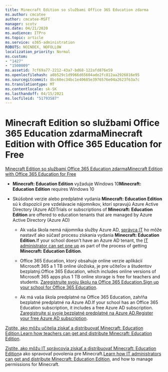 ```yaml
---
title: Minecraft Edition so službami Office 365 Education zdarma
ms.author: cmcatee
author: cmcatee-MSFT
manager: scotv
ms.date: 04/21/2020
ms.audience: ITPro
ms.topic: article
ms.service: o365-administration
ROBOTS: NOINDEX, NOFOLLOW
localization_priority: Normal
ms.custom:
- "1427"
- "1500009"
ms.assetid: 7cf69a77-2212-43a7-bd68-122afd876e59
ms.openlocfilehash: a0b529c1d9966d65604ade2fc812aa2926816e95
ms.sourcegitcommit: 8bc60ec34bc1e40685e3976576e04a2623f63a7c
ms.translationtype: MT
ms.contentlocale: sk-SK
ms.lasthandoff: 04/15/2021
ms.locfileid: "51793587"
---
```

# <a name="minecraft-edition-with-office-365-education-for-free"></a><span data-ttu-id="29208-102">Minecraft Edition so službami Office 365 Education zdarma</span><span class="sxs-lookup"><span data-stu-id="29208-102">Minecraft Edition with Office 365 Education for Free</span></span>

[<span data-ttu-id="29208-103">Minecraft Edition so službami Office 365 Education zdarma</span><span class="sxs-lookup"><span data-stu-id="29208-103">Minecraft Edition with Office 365 Education for Free</span></span>](https://docs.microsoft.com/education/windows/get-minecraft-for-education)
  
- <span data-ttu-id="29208-104">**Minecraft: Education Edition** vyžaduje Windows 10</span><span class="sxs-lookup"><span data-stu-id="29208-104">**Minecraft: Education Edition** requires Windows 10</span></span>

- <span data-ttu-id="29208-105">Skúšobné verzie alebo predplatné vydania **Minecraft: Education Edition** sú k dispozícii pre vzdelávacie nájomníkov, ktorí spravujú Azure Active Directory (Azure AD)</span><span class="sxs-lookup"><span data-stu-id="29208-105">Trials or subscriptions of **Minecraft: Education Edition** are offered to education tenants that are managed by Azure Active Directory (Azure AD)</span></span>

  - <span data-ttu-id="29208-106">Ak vaša škola nemá nájomníka služby Azure AD, [správca IT](https://docs.microsoft.com/education/windows/school-get-minecraft) ho môže nastaviť ako súčasť procesu získania vydania **Minecraft: Education Edition.**</span><span class="sxs-lookup"><span data-stu-id="29208-106">If your school doesn't have an Azure AD tenant, the [IT administrator can set one up](https://docs.microsoft.com/education/windows/school-get-minecraft) as part of the process of getting **Minecraft: Education Edition**.</span></span>

  - <span data-ttu-id="29208-107">Office 365 Education, ktorý obsahuje online verzie aplikácií Microsoft 365 a 1 TB online úložiska, je pre učiteľov a študentov bezplatný.</span><span class="sxs-lookup"><span data-stu-id="29208-107">Office 365 Education, which includes online versions of Microsoft 365 apps plus 1 TB online storage is free for teachers and students.</span></span> <span data-ttu-id="29208-108">[Zaregistrujte svoju školu na Office 365 Education.](https://www.microsoft.com/education/products/office)</span><span class="sxs-lookup"><span data-stu-id="29208-108">[Sign up your school for Office 365 Education](https://www.microsoft.com/education/products/office).</span></span>

  - <span data-ttu-id="29208-109">Ak má vaša škola predplatné na Office 365 Education, zahŕňa bezplatné predplatné na Azure AD.</span><span class="sxs-lookup"><span data-stu-id="29208-109">If your school has an Office 365 Education subscription, it includes a free Azure AD subscription.</span></span> <span data-ttu-id="29208-110">[Zaregistrujte si svoje bezplatné predplatné na Azure AD.](https://msdn.microsoft.com/library/windows/hardware/mt703369%28v=vs.85%29.aspx)</span><span class="sxs-lookup"><span data-stu-id="29208-110">[Register your free Azure AD subscription](https://msdn.microsoft.com/library/windows/hardware/mt703369%28v=vs.85%29.aspx).</span></span>

<span data-ttu-id="29208-111">[Zistite, ako môžu učitelia získať a distribuovať Minecraft: Education Edition.](https://docs.microsoft.com/education/windows/teacher-get-minecraft)</span><span class="sxs-lookup"><span data-stu-id="29208-111">[Learn how teachers can get and distribute Minecraft: Education Edition](https://docs.microsoft.com/education/windows/teacher-get-minecraft).</span></span>
  
<span data-ttu-id="29208-112">[Zistite, ako môžu IT správcovia získať a distribuovať Minecraft: Education Edition](https://docs.microsoft.com/education/windows/school-get-minecraft)a ako spravovať povolenia pre Minecraft.</span><span class="sxs-lookup"><span data-stu-id="29208-112">[Learn how IT administrators can get and distribute Minecraft: Education Edition](https://docs.microsoft.com/education/windows/school-get-minecraft), and how to manage permissions for Minecraft.</span></span>